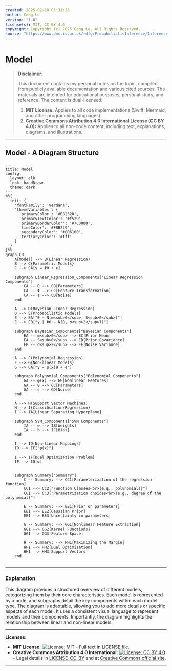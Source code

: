 ```yaml
---
created: 2025-02-18 05:31:26
author: Cong Le
version: "1.0"
license(s): MIT, CC BY 4.0
copyright: Copyright (c) 2025 Cong Le. All Rights Reserved.
source: "https://www.doc.ic.ac.uk/~dfg/ProbabilisticInference/InferenceAndMachineLearningNotes.pdf"
---
```




# Model
> **Disclaimer:**
>
> This document contains my personal notes on the topic,
> compiled from publicly available documentation and various cited sources.
> The materials are intended for educational purposes, personal study, and reference.
> The content is dual-licensed:
> 1. **MIT License:** Applies to all code implementations (Swift, Mermaid, and other programming languages).
> 2. **Creative Commons Attribution 4.0 International License (CC BY 4.0):** Applies to all non-code content, including text, explanations, diagrams, and illustrations.
---


## Model - A Diagram Structure


```mermaid
---
title: Model
config:
  layout: elk
  look: handDrawn
  theme: dark
---
%%{
  init: {
    'fontFamily': 'verdana',
    'themeVariables': {
      'primaryColor': '#BB2528',
      'primaryTextColor': '#f529',
      'primaryBorderColor': '#7C0000',
      'lineColor': '#F8B229',
      'secondaryColor': '#006100',
      'tertiaryColor': '#fff'
    }
  }
}%%
graph LR
    A[Model] --> B(Linear Regression)
    B --> C{Parametric Models}
    C --> CA[y = Φθ + ϵ]
    
    subgraph Linear_Regression_Components["Linear Regression Components"]
        CA -- θ --> CB[Parameters]
        CA -- Φ --> CC[Feature Transformation]
        CA -- ϵ --> CD[Noise]
    end
    
    A --> D(Bayesian Linear Regression)
    D --> E{Probabilistic Models}
    E --> EA["θ ∼ N(m<sub>0</sub>, S<sub>0</sub>)"]
    E --> EB["y | Φθ ∼ N(0, σ<sup>2</sup>I)"]
    
    subgraph Bayesian_Components["Bayesian Components"]
        EA -- m<sub>0</sub> --> EC[Prior Mean]
        EA -- S<sub>0</sub> --> ED[Prior Covariance]
        EB -- σ<sup>2</sup> --> EE[Noise Variance]
    end
    
    A --> F(Polynomial Regression)
    F --> G{Non-linear Models}
    G --> GA["y = φ(x)θ + ϵ"]
    
    subgraph Polynomial_Components["Polynomial Components"]
        GA -- φ(x) --> GB[Nonlinear Features]
        GA -- θ --> GC[Parameters]
        GA -- ϵ --> GD[Noise]
    end
    
    A --> H(Support Vector Machines)
    H --> I{Classiﬁcation/Regression}
    I --> IA[Linear Separating Hyperplane]
    
    subgraph SVM_Components["SVM Components"]
        IA -- w --> IB[Weights]
        IA -- b --> IC[Bias]
    end
    
    I --> ID[Non-linear Mappings]
    ID --> IE["φ(x)"]
    
    I --> IF[Dual Optimization Problem]
    IF --> IG[α]
    
    
    subgraph Summary["Summary"]
        C -- Summary: --> CC1[Parameterization of the regression function]
        CC1 --> CC2["Function Classes<br>(e.g., polynomials)"]
        CC1 --> CC3["Parametrization choices<br>(e.g., degree of the polynomial)"]
    
        E -- Summary: --> EE1[Prior on parameters]
        EE1 --> EE2[Gaussian Prior]
        EE1 --> EE3[Uncertainty in parameters]
    
        G -- Summary: --> GG1[Nonlinear Feature Extraction]
        GG1 --> GG2[Kernel Functions]
        GG1 --> GG3[Feature Space]

        H -- Summary: --> HH1[Maximizing the Margin]
        HH1 --> HH2[Dual Optimization]
        HH1 --> HH3[Support Vectors]
    end
    
```

---

### Explanation

This diagram provides a structured overview of different models, categorizing them by their core characteristics.  Each model is represented by a node, and subgraphs detail the key components within each model type.  The diagram is adaptable, allowing you to add more details or specific aspects of each model.  It uses a consistent visual language to represent models and their components.  Importantly, the diagram highlights the relationship between linear and non-linear models.



---
**Licenses:**

- **MIT License:**  [![License: MIT](https://img.shields.io/badge/License-MIT-yellow.svg)](LICENSE) - Full text in [LICENSE](LICENSE) file.
- **Creative Commons Attribution 4.0 International:** [![License: CC BY 4.0](https://licensebuttons.net/l/by/4.0/88x31.png)](LICENSE-CC-BY) - Legal details in [LICENSE-CC-BY](LICENSE-CC-BY) and at [Creative Commons official site](http://creativecommons.org/licenses/by/4.0/).

---
